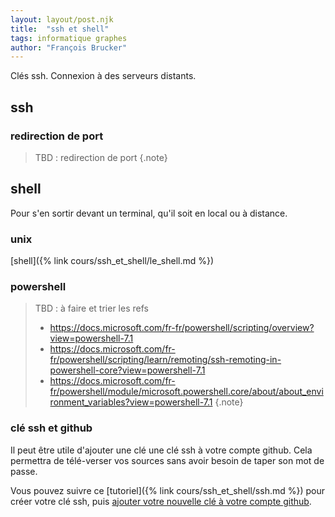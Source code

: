 ```yaml
---
layout: layout/post.njk 
title:  "ssh et shell"
tags: informatique graphes
author: "François Brucker"
---
```



Clés ssh. Connexion à des serveurs distants.

## ssh

### redirection de port

> TBD : redirection de port
{.note}

## shell

Pour s'en sortir devant un terminal, qu'il soit en local ou à distance.

### unix

[shell]({% link cours/ssh_et_shell/le_shell.md %})

### powershell

> TBD : à faire et trier les refs
> * <https://docs.microsoft.com/fr-fr/powershell/scripting/overview?view=powershell-7.1>
> * <https://docs.microsoft.com/fr-fr/powershell/scripting/learn/remoting/ssh-remoting-in-powershell-core?view=powershell-7.1>
> * <https://docs.microsoft.com/fr-fr/powershell/module/microsoft.powershell.core/about/about_environment_variables?view=powershell-7.1>
{.note}

### clé ssh et github

Il peut être utile d'ajouter une clé une clé ssh à votre compte github. Cela permettra de télé-verser vos sources sans avoir besoin de taper son mot de passe.

Vous pouvez suivre ce [tutoriel]({% link cours/ssh_et_shell/ssh.md %}) pour créer votre clé ssh, puis [ajouter votre nouvelle clé à votre compte github](https://docs.github.com/en/github/authenticating-to-github/connecting-to-github-with-ssh/adding-a-new-ssh-key-to-your-github-account).
